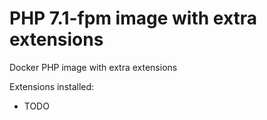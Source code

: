 # PHP 7.1-fpm image with extra extensions
Docker PHP image with extra extensions

Extensions installed:
* TODO